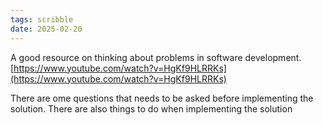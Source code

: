 ```yaml
---
tags: scribble
date: 2025-02-20
---
```


A good resource on thinking about problems in software development.
[https://www.youtube.com/watch?v=HgKf9HLRRKs](https://www.youtube.com/watch?v=HgKf9HLRRKs)

There are ome questions that needs to be asked before implementing the solution.
There are also things to do when implementing the solution
